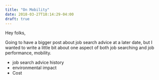 ```yaml
---
title: "On Mobility"
date: 2018-03-27T18:14:29-04:00
draft: true
---
```


Hey folks,

Going to have a bigger post about job search advice at a later date, but I wanted to write a little bit about one aspect of both
job searching and job performance, mobility.

* job search advice history
* environmental impact
* Cost
 

